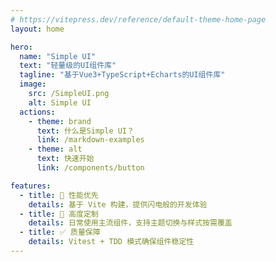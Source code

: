```yaml
---
# https://vitepress.dev/reference/default-theme-home-page
layout: home

hero:
  name: "Simple UI"
  text: "轻量级的UI组件库"
  tagline: "基于Vue3+TypeScript+Echarts的UI组件库"
  image:
    src: /SimpleUI.png
    alt: Simple UI
  actions:
    - theme: brand
      text: 什么是Simple UI？
      link: /markdown-examples
    - theme: alt
      text: 快速开始
      link: /components/button

features:
  - title: 🚀 ​​性能优先​
    details: ​基于 Vite 构建，提供闪电般的开发体验
  - title: 🎨 ​​高度定制​
    details: 日常使用主流组件，​支持主题切换与样式按需覆盖
  - title: ✅ ​​质量保障​​
    details: Vitest + TDD 模式确保组件稳定性
---
```


